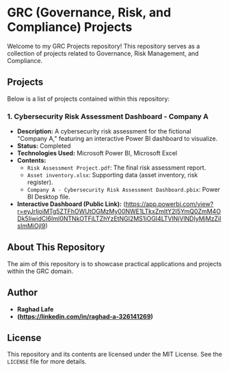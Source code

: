 # GRC (Governance, Risk, and Compliance) Projects

Welcome to my GRC Projects repository! This repository serves as a collection of projects related to Governance, Risk Management, and Compliance.

## Projects

Below is a list of projects contained within this repository:

### 1. Cybersecurity Risk Assessment Dashboard - Company A
   * **Description:** A cybersecurity risk assessment for the fictional "Company A," featuring an interactive Power BI dashboard to visualize.
   * **Status:** Completed
   * **Technologies Used:** Microsoft Power BI, Microsoft Excel
   * **Contents:**
      * `Risk Assessment Project.pdf`: The final risk assessment report.
      * `Asset inventory.xlsx`: Supporting data (asset inventory, risk register).
      * `Company A - Cybersecurity Risk Assessment Dashboard.pbix`: Power BI Desktop file.
   * **Interactive Dashboard (Public Link):** (https://app.powerbi.com/view?r=eyJrIjoiMTg5ZTFhOWUtOGMzMy00NWE1LTkxZmItY2I5YmQ0ZmM4ODk5IiwidCI6ImI0NTNkOTFiLTZhYzEtNGI2MS1iOGI4LTVlNjVlNDIyMjMzZiIsImMiOjl9)

## About This Repository
The aim of this repository is to showcase practical applications and projects within the GRC domain.

## Author
* **Raghad Lafe**
* **(https://linkedin.com/in/raghad-a-326141269)**

## License
This repository and its contents are licensed under the MIT License. See the `LICENSE` file for more details.
